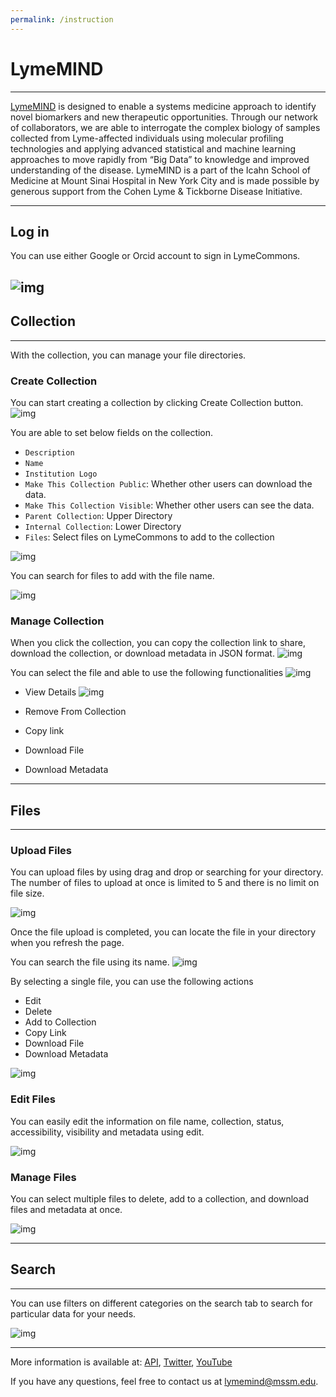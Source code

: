 ```yaml
---
permalink: /instruction
---
```


# LymeMIND
---

[LymeMIND](https://lymemind.org/) is designed to enable a systems medicine approach to identify novel biomarkers and new therapeutic opportunities. Through our network of collaborators, we are able to interrogate the complex biology of samples collected from Lyme-affected individuals using molecular profiling technologies and applying advanced statistical and machine learning approaches to move rapidly from “Big Data” to knowledge and improved understanding of the disease. LymeMIND is a part of the Icahn School of Medicine at Mount Sinai Hospital in New York City and is made possible by generous support from the Cohen Lyme & Tickborne Disease Initiative.


---

## Log in
You can use either Google or Orcid account to sign in LymeCommons. 

![img](./assets/images/lyme/login_1.png)
---

## Collection

---

With the collection, you can manage your file directories. 

### Create Collection

You can start creating a collection by clicking Create Collection button. 
![img](./assets/images/lyme/collection_1.png)

You are able to set below fields on the collection.  
- `Description`
- `Name`
- `Institution Logo`
- `Make This Collection Public`: Whether other users can download the data.
- `Make This Collection Visible`: Whether other users can see the data. 
- `Parent Collection`: Upper Directory
- `Internal Collection`: Lower Directory
- `Files`: Select files on LymeCommons to add to the collection

![img](./assets/images/lyme/collection_2.png)

You can search for files to add with the file name.

![img](./assets/images/lyme/collection_3.png)



### Manage Collection

When you click the collection, you can copy the collection link to share, download the collection, or download metadata in JSON format. 
![img](./assets/images/lyme/collection_4.png)


You can select the file and able to use the following functionalities
![img](./assets/images/lyme/collection_5.png)

- View Details
![img](./assets/images/lyme/details_1.png)

- Remove From Collection
- Copy link
- Download File
- Download Metadata

---

## Files

---

### Upload Files

You can upload files by using drag and drop or searching for your directory. 
The number of files to upload at once is limited to 5 and there is no limit on file size. 

![img](./assets/images/lyme/upload_1.png)


Once the file upload is completed, you can locate the file in your directory when you refresh the page. 

You can search the file using its name. 
![img](./assets/images/lyme/file_1.png)

By selecting a single file, you can use the following actions
- Edit
- Delete
- Add to Collection
- Copy Link
- Download File
- Download Metadata

![img](./assets/images/lyme/file_2.png)



### Edit Files
You can easily edit the information on file name, collection, status, accessibility, visibility and metadata using edit. 

![img](./assets/images/lyme/file_3.png)



### Manage Files
You can select multiple files to delete, add to a collection, and download files and metadata at once. 

![img](./assets/images/lyme/file_4.png)


---

## Search

---

You can use filters on different categories on the search tab to search for particular data for your needs. 

![img](./assets/images/lyme/search_1.png)

---

More information is available at: [API](https://github.com/MaayanLab/datacrossways),  [Twitter](https://twitter.com/lymemind),  [YouTube](https://www.youtube.com/channel/UCRUjdghBT0pyNSx14ukrKDw)

If you have any questions, feel free to contact us at <lymemind@mssm.edu>.

